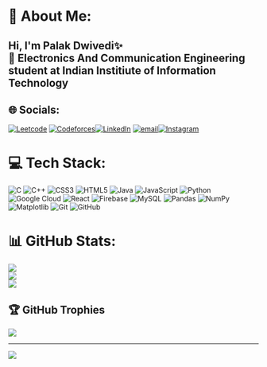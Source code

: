 # 💫 About Me:
## Hi, I'm Palak Dwivedi✨<br> 🧠 Electronics And Communication Engineering student at Indian Institiute of Information Technology


## 🌐 Socials:
[![Leetcode](https://img.shields.io/badge/Leetcode-%230077B5.svg?logo=leetcode&logoColor=white)](https://leetcode.com/u/2X0KA19iA0/) [![Codeforces](https://img.shields.io/badge/Codeforces-%230077B5.svg?logo=Codeforces&logoColor=white)](https://codeforces.com/profile/palak_dwivedi)[![LinkedIn](https://img.shields.io/badge/LinkedIn-%230077B5.svg?logo=linkedin&logoColor=white)](https://linkedin.com/in/palak-dwivedi-a431412aa) [![email](https://img.shields.io/badge/Email-D14836?logo=gmail&logoColor=white)](mailto:palakdwivedi103@gmail.com)[![Instagram](https://img.shields.io/badge/Instagram-%23E4405F.svg?logo=Instagram&logoColor=white)](https://instagram.com/_palak._310) 

# 💻 Tech Stack:
![C](https://img.shields.io/badge/c-%2300599C.svg?style=for-the-badge&logo=c&logoColor=white) ![C++](https://img.shields.io/badge/c++-%2300599C.svg?style=for-the-badge&logo=c%2B%2B&logoColor=white) ![CSS3](https://img.shields.io/badge/css3-%231572B6.svg?style=for-the-badge&logo=css3&logoColor=white) ![HTML5](https://img.shields.io/badge/html5-%23E34F26.svg?style=for-the-badge&logo=html5&logoColor=white) ![Java](https://img.shields.io/badge/java-%23ED8B00.svg?style=for-the-badge&logo=openjdk&logoColor=white) ![JavaScript](https://img.shields.io/badge/javascript-%23323330.svg?style=for-the-badge&logo=javascript&logoColor=%23F7DF1E) ![Python](https://img.shields.io/badge/python-3670A0?style=for-the-badge&logo=python&logoColor=ffdd54) ![Google Cloud](https://img.shields.io/badge/GoogleCloud-%234285F4.svg?style=for-the-badge&logo=google-cloud&logoColor=white) ![React](https://img.shields.io/badge/react-%2320232a.svg?style=for-the-badge&logo=react&logoColor=%2361DAFB) ![Firebase](https://img.shields.io/badge/firebase-a08021?style=for-the-badge&logo=firebase&logoColor=ffcd34) ![MySQL](https://img.shields.io/badge/mysql-4479A1.svg?style=for-the-badge&logo=mysql&logoColor=white) ![Pandas](https://img.shields.io/badge/pandas-%23150458.svg?style=for-the-badge&logo=pandas&logoColor=white) ![NumPy](https://img.shields.io/badge/numpy-%23013243.svg?style=for-the-badge&logo=numpy&logoColor=white) ![Matplotlib](https://img.shields.io/badge/Matplotlib-%23ffffff.svg?style=for-the-badge&logo=Matplotlib&logoColor=black) ![Git](https://img.shields.io/badge/git-%23F05033.svg?style=for-the-badge&logo=git&logoColor=white) ![GitHub](https://img.shields.io/badge/github-%23121011.svg?style=for-the-badge&logo=github&logoColor=white)
# 📊 GitHub Stats:
![](https://github-readme-stats.vercel.app/api?username=Palak3125&theme=transparent&hide_border=false&include_all_commits=false&count_private=false)<br/>
![](https://nirzak-streak-stats.vercel.app/?user=Palak3125&theme=transparent&hide_border=false)<br/>
![](https://github-readme-stats.vercel.app/api/top-langs/?username=Palak3125&theme=transparent&hide_border=false&include_all_commits=false&count_private=false&layout=compact)

## 🏆 GitHub Trophies
![](https://github-profile-trophy.vercel.app/?username=Palak3125&theme=radical&no-frame=false&no-bg=true&margin-w=4)

---
[![](https://visitcount.itsvg.in/api?id=Palak3125&icon=0&color=0)](https://visitcount.itsvg.in)

<!-- Proudly created with GPRM ( https://gprm.itsvg.in ) -->
